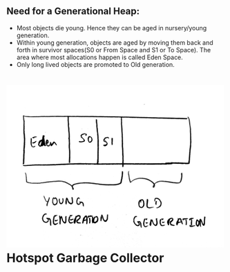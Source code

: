 ## Need for a Generational Heap:

* Most objects die young. Hence they can be aged in nursery/young generation.
* Within young generation, objects are aged by moving them back and forth in survivor spaces\(S0 or From Space and S1 or To Space\). The area where most allocations happen is called Eden Space.
* Only long lived objects are promoted to Old generation.

# ![](/assets/IMG_4427.JPG)Hotspot Garbage Collector

